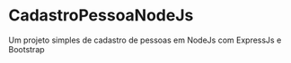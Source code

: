 # CadastroPessoaNodeJs
Um projeto simples de cadastro de pessoas em NodeJs com ExpressJs e Bootstrap 
